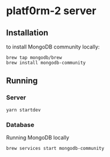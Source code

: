 # platf0rm-2 server

## Installation

to install MongoDB community locally:

```
brew tap mongodb/brew
brew install mongodb-community
```

## Running

### Server

```
yarn startdev
```

### Database

Running MongoDB locally

```
brew services start mongodb-community
```
